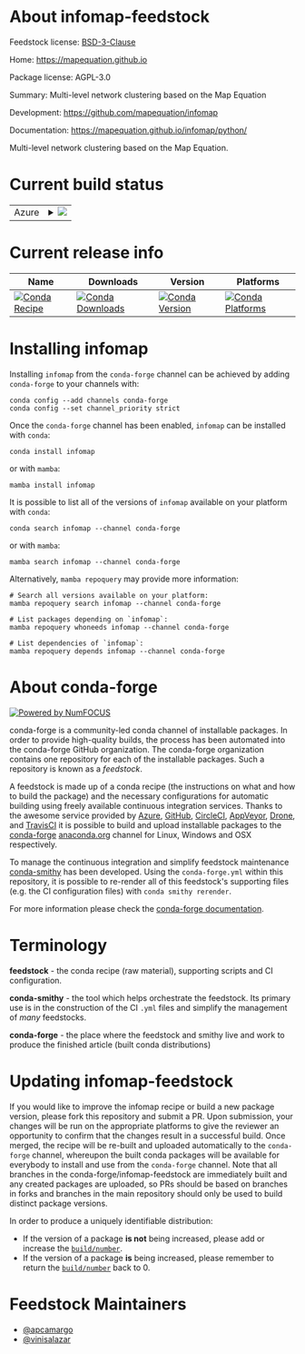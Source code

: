 About infomap-feedstock
=======================

Feedstock license: [BSD-3-Clause](https://github.com/conda-forge/infomap-feedstock/blob/main/LICENSE.txt)

Home: https://mapequation.github.io

Package license: AGPL-3.0

Summary: Multi-level network clustering based on the Map Equation

Development: https://github.com/mapequation/infomap

Documentation: https://mapequation.github.io/infomap/python/

Multi-level network clustering based on the Map Equation.


Current build status
====================


<table>
    
  <tr>
    <td>Azure</td>
    <td>
      <details>
        <summary>
          <a href="https://dev.azure.com/conda-forge/feedstock-builds/_build/latest?definitionId=9222&branchName=main">
            <img src="https://dev.azure.com/conda-forge/feedstock-builds/_apis/build/status/infomap-feedstock?branchName=main">
          </a>
        </summary>
        <table>
          <thead><tr><th>Variant</th><th>Status</th></tr></thead>
          <tbody><tr>
              <td>linux_64</td>
              <td>
                <a href="https://dev.azure.com/conda-forge/feedstock-builds/_build/latest?definitionId=9222&branchName=main">
                  <img src="https://dev.azure.com/conda-forge/feedstock-builds/_apis/build/status/infomap-feedstock?branchName=main&jobName=linux&configuration=linux%20linux_64_" alt="variant">
                </a>
              </td>
            </tr><tr>
              <td>osx_64</td>
              <td>
                <a href="https://dev.azure.com/conda-forge/feedstock-builds/_build/latest?definitionId=9222&branchName=main">
                  <img src="https://dev.azure.com/conda-forge/feedstock-builds/_apis/build/status/infomap-feedstock?branchName=main&jobName=osx&configuration=osx%20osx_64_" alt="variant">
                </a>
              </td>
            </tr>
          </tbody>
        </table>
      </details>
    </td>
  </tr>
</table>

Current release info
====================

| Name | Downloads | Version | Platforms |
| --- | --- | --- | --- |
| [![Conda Recipe](https://img.shields.io/badge/recipe-infomap-green.svg)](https://anaconda.org/conda-forge/infomap) | [![Conda Downloads](https://img.shields.io/conda/dn/conda-forge/infomap.svg)](https://anaconda.org/conda-forge/infomap) | [![Conda Version](https://img.shields.io/conda/vn/conda-forge/infomap.svg)](https://anaconda.org/conda-forge/infomap) | [![Conda Platforms](https://img.shields.io/conda/pn/conda-forge/infomap.svg)](https://anaconda.org/conda-forge/infomap) |

Installing infomap
==================

Installing `infomap` from the `conda-forge` channel can be achieved by adding `conda-forge` to your channels with:

```
conda config --add channels conda-forge
conda config --set channel_priority strict
```

Once the `conda-forge` channel has been enabled, `infomap` can be installed with `conda`:

```
conda install infomap
```

or with `mamba`:

```
mamba install infomap
```

It is possible to list all of the versions of `infomap` available on your platform with `conda`:

```
conda search infomap --channel conda-forge
```

or with `mamba`:

```
mamba search infomap --channel conda-forge
```

Alternatively, `mamba repoquery` may provide more information:

```
# Search all versions available on your platform:
mamba repoquery search infomap --channel conda-forge

# List packages depending on `infomap`:
mamba repoquery whoneeds infomap --channel conda-forge

# List dependencies of `infomap`:
mamba repoquery depends infomap --channel conda-forge
```


About conda-forge
=================

[![Powered by
NumFOCUS](https://img.shields.io/badge/powered%20by-NumFOCUS-orange.svg?style=flat&colorA=E1523D&colorB=007D8A)](https://numfocus.org)

conda-forge is a community-led conda channel of installable packages.
In order to provide high-quality builds, the process has been automated into the
conda-forge GitHub organization. The conda-forge organization contains one repository
for each of the installable packages. Such a repository is known as a *feedstock*.

A feedstock is made up of a conda recipe (the instructions on what and how to build
the package) and the necessary configurations for automatic building using freely
available continuous integration services. Thanks to the awesome service provided by
[Azure](https://azure.microsoft.com/en-us/services/devops/), [GitHub](https://github.com/),
[CircleCI](https://circleci.com/), [AppVeyor](https://www.appveyor.com/),
[Drone](https://cloud.drone.io/welcome), and [TravisCI](https://travis-ci.com/)
it is possible to build and upload installable packages to the
[conda-forge](https://anaconda.org/conda-forge) [anaconda.org](https://anaconda.org/)
channel for Linux, Windows and OSX respectively.

To manage the continuous integration and simplify feedstock maintenance
[conda-smithy](https://github.com/conda-forge/conda-smithy) has been developed.
Using the ``conda-forge.yml`` within this repository, it is possible to re-render all of
this feedstock's supporting files (e.g. the CI configuration files) with ``conda smithy rerender``.

For more information please check the [conda-forge documentation](https://conda-forge.org/docs/).

Terminology
===========

**feedstock** - the conda recipe (raw material), supporting scripts and CI configuration.

**conda-smithy** - the tool which helps orchestrate the feedstock.
                   Its primary use is in the construction of the CI ``.yml`` files
                   and simplify the management of *many* feedstocks.

**conda-forge** - the place where the feedstock and smithy live and work to
                  produce the finished article (built conda distributions)


Updating infomap-feedstock
==========================

If you would like to improve the infomap recipe or build a new
package version, please fork this repository and submit a PR. Upon submission,
your changes will be run on the appropriate platforms to give the reviewer an
opportunity to confirm that the changes result in a successful build. Once
merged, the recipe will be re-built and uploaded automatically to the
`conda-forge` channel, whereupon the built conda packages will be available for
everybody to install and use from the `conda-forge` channel.
Note that all branches in the conda-forge/infomap-feedstock are
immediately built and any created packages are uploaded, so PRs should be based
on branches in forks and branches in the main repository should only be used to
build distinct package versions.

In order to produce a uniquely identifiable distribution:
 * If the version of a package **is not** being increased, please add or increase
   the [``build/number``](https://docs.conda.io/projects/conda-build/en/latest/resources/define-metadata.html#build-number-and-string).
 * If the version of a package **is** being increased, please remember to return
   the [``build/number``](https://docs.conda.io/projects/conda-build/en/latest/resources/define-metadata.html#build-number-and-string)
   back to 0.

Feedstock Maintainers
=====================

* [@apcamargo](https://github.com/apcamargo/)
* [@vinisalazar](https://github.com/vinisalazar/)


